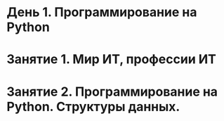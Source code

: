 # День 1. Программирование на Python


# Занятие 1. Мир ИТ, профессии ИТ


# Занятие 2. Программирование на Python. Структуры данных. 


